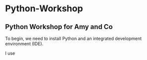 # Python-Workshop

## Python Workshop for Amy and Co

To begin, we need to install Python and an integrated development environment (IDE).

I use 
